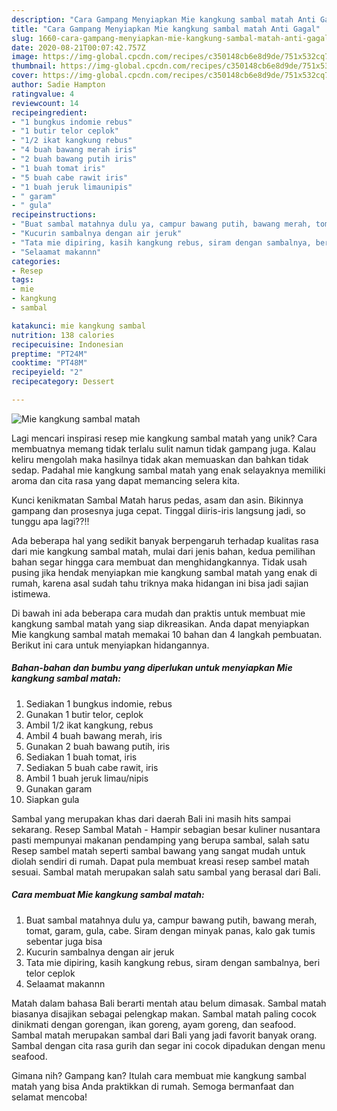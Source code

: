 ```yaml
---
description: "Cara Gampang Menyiapkan Mie kangkung sambal matah Anti Gagal"
title: "Cara Gampang Menyiapkan Mie kangkung sambal matah Anti Gagal"
slug: 1660-cara-gampang-menyiapkan-mie-kangkung-sambal-matah-anti-gagal
date: 2020-08-21T00:07:42.757Z
image: https://img-global.cpcdn.com/recipes/c350148cb6e8d9de/751x532cq70/mie-kangkung-sambal-matah-foto-resep-utama.jpg
thumbnail: https://img-global.cpcdn.com/recipes/c350148cb6e8d9de/751x532cq70/mie-kangkung-sambal-matah-foto-resep-utama.jpg
cover: https://img-global.cpcdn.com/recipes/c350148cb6e8d9de/751x532cq70/mie-kangkung-sambal-matah-foto-resep-utama.jpg
author: Sadie Hampton
ratingvalue: 4
reviewcount: 14
recipeingredient:
- "1 bungkus indomie rebus"
- "1 butir telor ceplok"
- "1/2 ikat kangkung rebus"
- "4 buah bawang merah iris"
- "2 buah bawang putih iris"
- "1 buah tomat iris"
- "5 buah cabe rawit iris"
- "1 buah jeruk limaunipis"
- " garam"
- " gula"
recipeinstructions:
- "Buat sambal matahnya dulu ya, campur bawang putih, bawang merah, tomat, garam, gula, cabe. Siram dengan minyak panas, kalo gak tumis sebentar juga bisa"
- "Kucurin sambalnya dengan air jeruk"
- "Tata mie dipiring, kasih kangkung rebus, siram dengan sambalnya, beri telor ceplok"
- "Selaamat makannn"
categories:
- Resep
tags:
- mie
- kangkung
- sambal

katakunci: mie kangkung sambal 
nutrition: 138 calories
recipecuisine: Indonesian
preptime: "PT24M"
cooktime: "PT48M"
recipeyield: "2"
recipecategory: Dessert

---
```



![Mie kangkung sambal matah](https://img-global.cpcdn.com/recipes/c350148cb6e8d9de/751x532cq70/mie-kangkung-sambal-matah-foto-resep-utama.jpg)

Lagi mencari inspirasi resep mie kangkung sambal matah yang unik? Cara membuatnya memang tidak terlalu sulit namun tidak gampang juga. Kalau keliru mengolah maka hasilnya tidak akan memuaskan dan bahkan tidak sedap. Padahal mie kangkung sambal matah yang enak selayaknya memiliki aroma dan cita rasa yang dapat memancing selera kita.

Kunci kenikmatan Sambal Matah harus pedas, asam dan asin. Bikinnya gampang dan prosesnya juga cepat. Tinggal diiris-iris langsung jadi, so tunggu apa lagi??!!

Ada beberapa hal yang sedikit banyak berpengaruh terhadap kualitas rasa dari mie kangkung sambal matah, mulai dari jenis bahan, kedua pemilihan bahan segar hingga cara membuat dan menghidangkannya. Tidak usah pusing jika hendak menyiapkan mie kangkung sambal matah yang enak di rumah, karena asal sudah tahu triknya maka hidangan ini bisa jadi sajian istimewa.


Di bawah ini ada beberapa cara mudah dan praktis untuk membuat mie kangkung sambal matah yang siap dikreasikan. Anda dapat menyiapkan Mie kangkung sambal matah memakai 10 bahan dan 4 langkah pembuatan. Berikut ini cara untuk menyiapkan hidangannya.

<!--inarticleads1-->

##### Bahan-bahan dan bumbu yang diperlukan untuk menyiapkan Mie kangkung sambal matah:

1. Sediakan 1 bungkus indomie, rebus
1. Gunakan 1 butir telor, ceplok
1. Ambil 1/2 ikat kangkung, rebus
1. Ambil 4 buah bawang merah, iris
1. Gunakan 2 buah bawang putih, iris
1. Sediakan 1 buah tomat, iris
1. Sediakan 5 buah cabe rawit, iris
1. Ambil 1 buah jeruk limau/nipis
1. Gunakan  garam
1. Siapkan  gula


Sambal yang merupakan khas dari daerah Bali ini masih hits sampai sekarang. Resep Sambal Matah - Hampir sebagian besar kuliner nusantara pasti mempunyai makanan pendamping yang berupa sambal, salah satu Resep sambel matah seperti sambal bawang yang sangat mudah untuk diolah sendiri di rumah. Dapat pula membuat kreasi resep sambel matah sesuai. Sambal matah merupakan salah satu sambal yang berasal dari Bali. 

<!--inarticleads2-->

##### Cara membuat Mie kangkung sambal matah:

1. Buat sambal matahnya dulu ya, campur bawang putih, bawang merah, tomat, garam, gula, cabe. Siram dengan minyak panas, kalo gak tumis sebentar juga bisa
1. Kucurin sambalnya dengan air jeruk
1. Tata mie dipiring, kasih kangkung rebus, siram dengan sambalnya, beri telor ceplok
1. Selaamat makannn


Matah dalam bahasa Bali berarti mentah atau belum dimasak. Sambal matah biasanya disajikan sebagai pelengkap makan. Sambal matah paling cocok dinikmati dengan gorengan, ikan goreng, ayam goreng, dan seafood. Sambal matah merupakan sambal dari Bali yang jadi favorit banyak orang. Sambal dengan cita rasa gurih dan segar ini cocok dipadukan dengan menu seafood. 

Gimana nih? Gampang kan? Itulah cara membuat mie kangkung sambal matah yang bisa Anda praktikkan di rumah. Semoga bermanfaat dan selamat mencoba!
